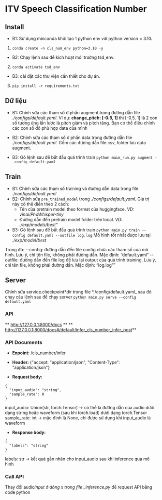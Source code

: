 # ITV Speech Classification Number

## Install

- B1: Sử dụng minconda khởi tạo 1 python env với python version = 3.10.

1. `conda create -n cls_num_env python=3.10 -y`
- B2: Chạy lệnh sau để kích hoạt môi trường tsd_env.
2. `conda activate tsd_env`
- B3: cài đặt các thư viện cần thiết cho dự án.

3. `pip install -r requirements.txt`

## Dữ liệu

- B1: Chỉnh sửa các tham số ở phần augment trong đường dẫn file _./configs/default.yaml_. Ví dụ: **change_pitch: [-0.5, 1]** thì [-0.5, 1] là 2 con số tương ứng lần lược là pitch giảm và pitch tăng. Bạn có thể điều chỉnh các con số đó phù hợp data của mình
- B2: Chỉnh sửa các tham số ở phần data trong đường dẫn file _./configs/default.yaml_. Gồm các đường dẫn file csv, folder lưu data augment.

- B3: Gõ lệnh sau để bắt đầu quá trình train
  `python main_run.py augment --config default.yaml`

## Train

- B1: Chỉnh sửa các tham số training và đường dẫn data trong file _./configs/default.yaml_
- B2: Chỉnh sửa `pre_trained_model` trong _./configs/default.yaml_. Giá trị này có thể điền theo 2 cách:
  - Tên của pretrain model theo format của huggingface. VD: _vinai/PhoWhisper-tiny_
  - Đường dẫn đến pretrain model folder trên local. VD: _./exp/models/best"_
- B3: Gõ lệnh sau để bắt đầu quá trình train
  `python main.py train --config default.yaml --outfile log.log`
  Mô hình tốt nhất được lưu tại _./exp/model/best_

Trong đó:
--config: đường dẫn đến file config chứa các tham số của mô hình. Lưu ý, chỉ tên file, không phải đường dẫn. Mặc định: “default.yaml”
--outfile: đường dẫn đến file log để lưu lại output của quá trình training. Lưu ý, chỉ tên file, không phải đường dẫn. Mặc định: “log.log””

## Server

Chỉnh sửa service.checkpoint*dir trong file *./config/default.yaml\_ sau đó chạy câu lệnh sau để chạy server
`python main.py serve --config default.yaml`

### API

** http://127.0.0.1:8000/docs **
** http://127.0.0.1:8000/docs#/default/infer_cls_number_infer_post**

### API Documents

- **Enpoint:** /cls_number/infer

- **Header:**
  {"accept: "application/json", "Content-Type": "application/json"}

- **Request body:**

```
{
  "input_audio": "string",
  "sample_rate": 0
}
```

input_audio: Union(str, torch.Tensor) -> có thể là đường dẫn của audio dưới dạng string hoặc waveform (sau khi torch.load) dưới dạng torch.Tensor
sample_rate: int -> mặc định là None, chỉ được sử dụng khi input_audio là waveform

- **Response body:**

```
{
  "labels": "string"
}
```

labels: str -> kết quả gắn nhãn cho input_audio sau khi inference qua mô hình

### Call API

Thay đổi audio*input ở dòng x trong file \_inference.py* để request API bằng code python
